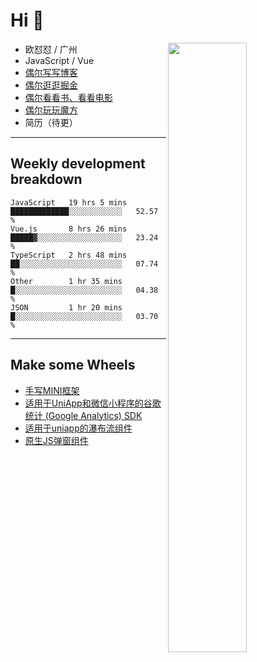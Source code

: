 # Hi 👋

[<img align="right" width="50%" src="https://github-readme-stats.vercel.app/api?username=OUDUIDUI&theme=dark&show_icons=true">](https://metrics.lecoq.io/OUDUIDUI?template=classic&#41;)


-   欧怼怼 / 广州
-   JavaScript / Vue
-   [偶尔写写博客](OUDUIDUI.cn)
-   [偶尔逛逛掘金](https://juejin.cn/user/4309700183594366)
-   [偶尔看看书、看看电影](https://www.yuque.com/books/share/3ee1684b-8e19-4849-b5aa-13d1813ded6d)
-   [偶尔玩玩魔方](https://cubing.com/results/person/2014OUSH01)
-   简历（待更）

---

##  Weekly development breakdown

<!--START_SECTION:waka-->
```text
JavaScript   19 hrs 5 mins   █████████████░░░░░░░░░░░░   52.57 % 
Vue.js       8 hrs 26 mins   █████▓░░░░░░░░░░░░░░░░░░░   23.24 % 
TypeScript   2 hrs 48 mins   ██░░░░░░░░░░░░░░░░░░░░░░░   07.74 % 
Other        1 hr 35 mins    █░░░░░░░░░░░░░░░░░░░░░░░░   04.38 % 
JSON         1 hr 20 mins    █░░░░░░░░░░░░░░░░░░░░░░░░   03.70 % 
```
<!--END_SECTION:waka-->



---

##  Make some Wheels

- [手写MINI框架](https://github.com/OUDUIDUI/mini)
- [适用于UniApp和微信小程序的谷歌统计 (Google Analytics) SDK](https://github.com/OUDUIDUI/ga-tracker)
- [适用于uniapp的瀑布流组件](https://github.com/OUDUIDUI/uniapp_waterfalls_flow)
- [原生JS弹窗组件](https://github.com/OUDUIDUI/notice-kit)



